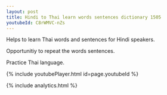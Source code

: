 ```yaml
---
layout: post
title: Hindi to Thai learn words sentences dictionary 1505 
youtubeId: C8rWMVC-nZs
---
```

 
 
Helps to learn Thai words and sentences for Hindi speakers.

Opportunitiy to repeat the words sentences. 

Practice Thai language. 
 
{% include youtubePlayer.html id=page.youtubeId %}
 
 
{% include analytics.html %}